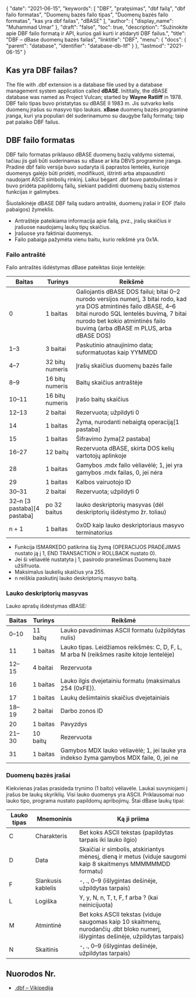 {
  "date": "2021-06-15",
  "keywords": [
"DBF",
"pratęsimas",
"dbf failą",
"dbf failo formatas",
"Duomenų bazės failo tipas",
"Duomenų bazės failo formatas",
"kas yra dbf failas",
"dBASE"
],
  "author": {
    "display_name": "Muhammad Umar"
},
  "draft": "false",
  "toc": true,
  "description": "Sužinokite apie DBF failo formatą ir API, kurios gali kurti ir atidaryti DBF failus.",
  "title": "DBF – dBase duomenų bazės failas",
  "linktitle": "DBF",
  "menu": {
    "docs": {
      "parent": "database",
      "identifier": "database-db-ltf"
}
},
  "lastmod": "2021-06-15"
}

## Kas yra DBF failas?
The file with .dbf extension is a database file used by a database management system application called **dBASE**. Inititally, the dBASE database was named as Project Vulcan; started by **Wayne Ratliff** in 1978. DBF failo tipas buvo pristatytas su dBASE II 1983 m. Jis sutvarko kelis duomenų įrašus su masyvo tipo laukais. **xBase** duomenų bazės programinė įranga, kuri yra populiari dėl suderinamumo su daugybe failų formatų; taip pat palaiko DBF failus.

## DBF failo formatas
DBF failo formatas priklauso dBASE duomenų bazių valdymo sistemai, tačiau jis gali būti suderinamas su xBase ar kita DBVS programine įranga. Pradinė dbf failo versija buvo sudaryta iš paprastos lentelės, kurioje duomenys galėjo būti pridėti, modifikuoti, ištrinti arba atspausdinti naudojant ASCII simbolių rinkinį. Laikui bėgant .dbf buvo patobulintas ir buvo pridėta papildomų failų, siekiant padidinti duomenų bazių sistemos funkcijas ir galimybes.

Šiuolaikinėje dBASE DBF failą sudaro antraštė, duomenų įrašai ir EOF (failo pabaigos) žymeklis.

- Antraštėje pateikiama informacija apie failą, pvz., įrašų skaičius ir įrašuose naudojamų laukų tipų skaičius.
- Įrašuose yra faktiniai duomenys.
- Failo pabaiga pažymėta vienu baitu, kurio reikšmė yra 0x1A.

### Failo antraštė
Failo antraštės išdėstymas dBase pateiktas šioje lentelėje:

| Baitas | Turinys | Reikšmė |
---|---|---|
| 0 | 1 baitas | Galiojantis dBASE DOS failui; bitai 0–2 nurodo versijos numerį, 3 bitai rodo, kad yra DOS atmintinės failo dBASE, 4–6 bitai nurodo SQL lentelės buvimą, 7 bitai nurodo bet kokio atmintinės failo buvimą (arba dBASE m PLUS, arba dBASE DOS) |
| 1–3 | 3 baitai | Paskutinio atnaujinimo data; suformatuotas kaip YYMMDD |
| 4–7 | 32 bitų numeris | Įrašų skaičius duomenų bazės faile |
| 8–9 | 16 bitų numeris | Baitų skaičius antraštėje |
| 10–11 | 16 bitų numeris | Įrašo baitų skaičius |
| 12–13 | 2 baitai | Rezervuota; užpildyti 0 |
| 14 | 1 baitas | Žyma, nurodanti nebaigtą operaciją[1 pastaba] |
| 15 | 1 baitas | Šifravimo žyma[2 pastaba] |
| 16–27 | 12 baitų | Rezervuota dBASE, skirta DOS kelių vartotojų aplinkoje |
| 28 | 1 baitas | Gamybos .mdx failo vėliavėlė; 1, jei yra gamybos .mdx failas, 0, jei nėra |
| 29 | 1 baitas | Kalbos vairuotojo ID |
| 30–31 | 2 baitai | Rezervuota; užpildyti 0 |
| 32–n [3 pastaba][4 pastaba] | po 32 baitus | lauko deskriptorių masyvas (dėl deskriptorių išdėstymo žr. toliau) |
| n + 1 | 1 baitas | 0x0D kaip lauko deskriptoriaus masyvo terminatorius |

- Funkcija ISMARKEDO patikrina šią žymą (OPERACIJOS PRADĖJIMAS nustato ją į 1, END TRANSACTION ir ROLLBACK nustato 0).
- Jei ši vėliavėlė nustatyta į 1, pasirodo pranešimas Duomenų bazė užšifruota.
- Maksimalus laukelių skaičius yra 255.
- n reiškia paskutinį lauko deskriptorių masyvo baitą.

### Lauko deskriptorių masyvas
Lauko aprašų išdėstymas dBASE:

| Baitas | Turinys | Reikšmė |
---|---|---|
| 0–10 | 11 baitų | Lauko pavadinimas ASCII formatu (užpildytas nulis) |
| 11 | 1 baitas | Lauko tipas. Leidžiamos reikšmės: C, D, F, L, M arba N (reikšmes rasite kitoje lentelėje) |
| 12–15 | 4 baitai | Rezervuota |
| 16 | 1 baitas | Lauko ilgis dvejetainiu formatu (maksimalus 254 (0xFE)). |
| 17 | 1 baitas | Laukų dešimtainis skaičius dvejetainiais |
| 18–19 | 2 baitai | Darbo zonos ID |
| 20 | 1 baitas | Pavyzdys |
| 21–30 | 10 baitų | Rezervuota |
| 31 | 1 baitas | Gamybos MDX lauko vėliavėlė; 1, jei lauke yra indekso žyma gamybos MDX faile, 0, jei ne |

### Duomenų bazės įrašai
Kiekvienas įrašas prasideda trynimo (1 baito) vėliavėle. Laukai suvyniojami į įrašus be laukų skyriklių. Visi lauko duomenys yra ASCII. Priklausomai nuo lauko tipo, programa nustato papildomų apribojimų. Štai dBase laukų tipai:

| Lauko tipas | Mnemoninis | Ką ji priima |
-------|-----|----|
| C | Charakteris | Bet koks ASCII tekstas (papildytas tarpais iki lauko ilgio) |
| D | Data | Skaičiai ir simbolis, atskiriantys mėnesį, dieną ir metus (viduje saugomi kaip 8 skaitmenys MMMMMMDD formatu) |
| F | Slankusis kablelis | -, ., 0–9 (išlygintas dešinėje, užpildytas tarpais) |
| L | Logiška | Y, y, N, n, T, t, F, f arba ? (kai neinicijuota) |
| M | Atmintinė | Bet koks ASCII tekstas (viduje saugomas kaip 10 skaitmenų, nurodančių .dbt bloko numerį, išlygintas dešinėje, užpildytas tarpais) |
| N | Skaitinis | -, ., 0–9 (išlygintas dešinėje, užpildytas tarpais) |









## Nuorodos Nr.

* [.dbf – Vikipedija](https://en.wikipedia.org/wiki/.dbf)


